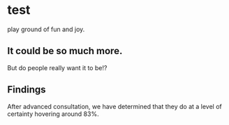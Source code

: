 # test
play ground
of fun and joy.

## It could be so much more.
But do people really want it to be!?

## Findings
After advanced consultation, we have determined that they do at a level of certainty hovering around 83%.
